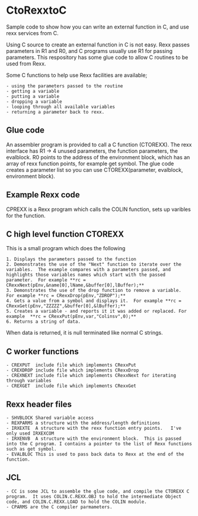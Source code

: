 # CtoRexxtoC
Sample code to show how you can write an external function in C, and use rexx services from C.

Using C source to create an external function in C is not easy. Rexx passes parameters in R1 and R0, and C programs usually use R1 for passing parameters.   This respository has some glue code to allow C routines to be used from Rexx.

Some C functions to help use Rexx facilities are available; 

    - using the parameters passed to the routine
    - getting a variable
    - putting a variable
    - dropping a variable
    - looping through all available variables
    - returning a parameter back to rexx.


## Glue code
An assembler program is provided to call a C function (CTOREXX).
The rexx interface has R1 -> 4 unused parameters, the function parameters, the evalblock.   R0 points to the address of the environment block, which has an array of rexx function points, for example get symbol.
The glue code creates a parameter list so you can use CTOREXX(parameter, evalblock, environment block).
## Example Rexx code
CPREXX is a Rexx program which calls the COLIN function, sets up varibles for the function.
## C high level function CTOREXX
This is a small program which does the following

    1. Displays the parameters passed to the function
    2. Demonstrates the use of the "Next" function to iterate over the variables.  The example compares with a parameters passed, and highlights those variables names which start with the passed parameter.  For example **rc = CRexxNext(pEnv,&name[0],lName,&buffer[0],lBuffer);**
    3. Demonstrates the use of the drop function to remove a variable.  For example **rc = CRexxDrop(pEnv,"ZDROP");** 
    4. Gets a value from a symbol and displays it.  For example **rc = CRexxGet(pEnv,"ZZZZZ",&buffer[0],&lBuffer);** 
    5. Creates a variable - and reports it it was added or replaced. For example  **rc = CRexxPut(pEnv,var,"Colinsv",0);**
    6. Returns a string of data.

When data is returned, it is null terminated like normal C strings.
## C worker functions

    - CREXPUT  include file which implements CRexxPut       
    - CREXDROP include file which implements CRexxDrop             
    - CREXNEXT include file which implements CRexxNext for iterating through variables       
    - CREXGET  include file which implements CRexxGet

## Rexx header files
    - SHVBLOCK Shared variable access     
    - REXPARMS a structure with the address/length definitions        
    - IRXEXTE  A structure with the rexx function entry points.   I've only used IRXEXCOM       
    - IRXENVB  A structure with the environment block.  This is passed into the C program. I contains a pointer to the list of Rexx functions such as get symbol.     
    - EVALBLOC This is used to pass back data to Rexx at the end of the function.

## JCL

    - CC is some JCL to assemble the glue code, and compile the CTOREXX C program.  It uses COLIN.C.REXX.OBJ to hold the intermediate Object code, and COLIN.C.REXX.LOAD to hold the COLIN module.
    - CPARMS are the C compiler parmameters.






    
           
